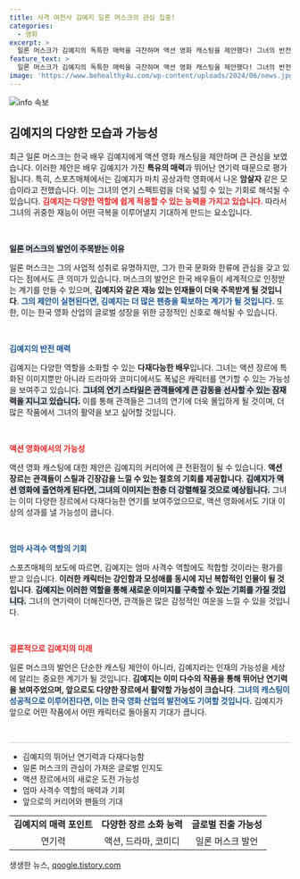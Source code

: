 ```yaml
---
title: 사격 여전사 김예지 일론 머스크의 관심 집중!
categories:
  - 영화
excerpt: >
  일론 머스크가 김예지의 독특한 매력을 극찬하며 액션 영화 캐스팅을 제안했다! 그녀의 반전 모습은 암살자 룩과 사격수 엄마를 연상시키며, 스포츠매체에서도 주목받고 있다. 과연 김예지의 새로운 변신은?
feature_text: >
  일론 머스크가 김예지의 독특한 매력을 극찬하며 액션 영화 캐스팅을 제안했다! 그녀의 반전 모습은 암살자 룩과 사격수 엄마를 연상시키며, 스포츠매체에서도 주목받고 있다. 과연 김예지의 새로운 변신은?
image: 'https://www.behealthy4u.com/wp-content/uploads/2024/06/news.jpg'
---
```


<p><img src="https://www.behealthy4u.com/wp-content/uploads/2024/06/news.jpg" alt="info 속보" /></p>

<h2 data-ke-size="size26">김예지의 다양한 모습과 가능성</h2>

<p data-ke-size="size16">최근 일론 머스크는 한국 배우 김예지에게 액션 영화 캐스팅을 제안하며 큰 관심을 보였습니다. 이러한 제안은 배우 김예지가 가진 <b>특유의 매력</b>과 뛰어난 연기력 때문으로 평가됩니다. 특히, 스포츠매체에서는 김예지가 마치 공상과학 영화에서 나온 <b>암살자</b> 같은 모습이라고 전했습니다. 이는 그녀의 연기 스펙트럼을 더욱 넓힐 수 있는 기회로 해석될 수 있습니다. <b><span style="color: #ee2323;">김예지는 다양한 역할에 쉽게 적응할 수 있는 능력을 가지고 있습니다.</span></b> 따라서 그녀의 귀중한 재능이 어떤 극복을 이루어낼지 기대하게 만드는 요소입니다.</p>

<p data-ke-size="size16">&nbsp;</p>

<p><b><span style="background-color: #21538527;">일론 머스크의 발언이 주목받는 이유</span></b></p>

<p data-ke-size="size16">일론 머스크는 그의 사업적 성취로 유명하지만, 그가 한국 문화와 한류에 관심을 갖고 있다는 점에서도 큰 의미가 있습니다. 머스크의 발언은 한국 배우들이 세계적으로 인정받는 계기를 만들 수 있으며, <b>김예지와 같은 재능 있는 인재들이 더욱 주목받게 될 것입니다</b>. <b><span style="color: #1a5490;">그의 제안이 실현된다면, 김예지는 더 많은 팬층을 확보하는 계기가 될 것입니다.</span></b> 또한, 이는 한국 영화 산업의 글로벌 성장을 위한 긍정적인 신호로 해석될 수 있습니다.</p>

<p data-ke-size="size16">&nbsp;</p>

<p><b><span style="color: #1a5490;">김예지의 반전 매력</span></b></p>

<p data-ke-size="size16">김예지는 다양한 역할을 소화할 수 있는 <b>다재다능한 배우</b>입니다. 그녀는 액션 장르에 특화된 이미지뿐만 아니라 드라마와 코미디에서도 폭넓은 캐릭터를 연기할 수 있는 가능성을 보여주고 있습니다. <b><span style="background-color: #21538527;">그녀의 연기 스타일은 관객들에게 큰 감동을 선사할 수 있는 잠재력을 지니고 있습니다.</span></b> 이를 통해 관객들은 그녀의 연기에 더욱 몰입하게 될 것이며, 더 많은 작품에서 그녀의 활약을 보고 싶어할 것입니다.</p>

<p data-ke-size="size16">&nbsp;</p>

<p><b><span style="color: #ee2323;">액션 영화에서의 가능성</span></b></p>

<p data-ke-size="size16">액션 영화 캐스팅에 대한 제안은 김예지의 커리어에 큰 전환점이 될 수 있습니다. <b>액션 장르는 관객들이 스릴과 긴장감을 느낄 수 있는 절호의 기회를 제공합니다</b>. <b><span style="background-color: #21538527;">김예지가 액션 영화에 출연하게 된다면, 그녀의 이미지는 한층 더 강렬해질 것으로 예상됩니다.</span></b> 그녀는 이미 다양한 장르에서 다재다능한 연기를 보여주었으므로, 액션 영화에서도 기대 이상의 성과를 낼 가능성이 큽니다.</p>

<p data-ke-size="size16">&nbsp;</p>

<p><b><span style="color: #1a5490;">엄마 사격수 역할의 기회</span></b></p>

<p data-ke-size="size16">스포츠매체의 보도에 따르면, 김예지는 엄마 사격수 역할에도 적합할 것이라는 평가를 받고 있습니다. <b>이러한 캐릭터는 강인함과 모성애를 동시에 지닌 복합적인 인물이 될 것입니다</b>. <b><span style="background-color: #21538527;">김예지는 이러한 역할을 통해 새로운 이미지를 구축할 수 있는 기회를 가질 것입니다.</span></b> 그녀의 연기력이 더해진다면, 관객들은 많은 감정적인 여운을 느낄 수 있을 것입니다.</p>

<p data-ke-size="size16">&nbsp;</p>

<p><b><span style="color: #ee2323;">결론적으로 김예지의 미래</span></b></p>

<p data-ke-size="size16">일론 머스크의 발언은 단순한 캐스팅 제안이 아니라, 김예지라는 인재의 가능성을 세상에 알리는 중요한 계기가 될 것입니다. <b>김예지는 이미 다수의 작품을 통해 뛰어난 연기력을 보여주었으며, 앞으로도 다양한 장르에서 활약할 가능성이 크습니다</b>. <b><span style="color: #1a5490;">그녀의 캐스팅이 성공적으로 이루어진다면, 이는 한국 영화 산업의 발전에도 기여할 것입니다.</span></b> 김예지가 앞으로 어떤 작품에서 어떤 캐릭터로 돌아올지 기대가 큽니다.</p>

<p data-ke-size="size16">&nbsp;</p>

<hr style="height: 1px; border: 0; background: #ccc;"/>

<ul>
<li>김예지의 뛰어난 연기력과 다재다능함</li>
<li>일론 머스크의 관심이 가져온 글로벌 인지도</li>
<li>액션 장르에서의 새로운 도전 가능성</li>
<li>엄마 사격수 역할의 매력과 기회</li>
<li>앞으로의 커리어와 팬들의 기대</li>
</ul>

<table style="width: 100%; border-collapse: collapse;">
<tr>
<td style="text-align: center; height: 17px;"><b>김예지의 매력 포인트</b></td>
<td style="text-align: center; height: 17px;"><b>다양한 장르 소화 능력</b></td>
<td style="text-align: center; height: 17px;"><b>글로벌 진출 가능성</b></td>
</tr>
<tr>
<td style="text-align: center;">연기력</td>
<td style="text-align: center;">액션, 드라마, 코미디</td>
<td style="text-align: center;">일론 머스크 발언</td>
</tr>
</table>
생생한 뉴스, <a href="https://qoogle.tistory.com" rel="dofollow">qoogle.tistory.com</a>


